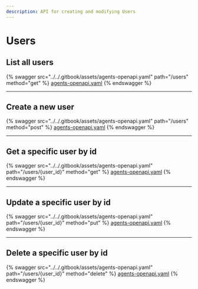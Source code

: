 ```yaml
---
description: API for creating and modifying Users
---
```


# Users

## List all users

{% swagger src="../../.gitbook/assets/agents-openapi.yaml" path="/users" method="get" %}
[agents-openapi.yaml](../../.gitbook/assets/agents-openapi.yaml)
{% endswagger %}

***

## Create a new user

{% swagger src="../../.gitbook/assets/agents-openapi.yaml" path="/users" method="post" %}
[agents-openapi.yaml](../../.gitbook/assets/agents-openapi.yaml)
{% endswagger %}

***

## Get a specific user by id

{% swagger src="../../.gitbook/assets/agents-openapi.yaml" path="/users/{user_id}" method="get" %}
[agents-openapi.yaml](../../.gitbook/assets/agents-openapi.yaml)
{% endswagger %}

***

## Update a specific user by id

{% swagger src="../../.gitbook/assets/agents-openapi.yaml" path="/users/{user_id}" method="put" %}
[agents-openapi.yaml](../../.gitbook/assets/agents-openapi.yaml)
{% endswagger %}

***

## Delete a specific user by id

{% swagger src="../../.gitbook/assets/agents-openapi.yaml" path="/users/{user_id}" method="delete" %}
[agents-openapi.yaml](../../.gitbook/assets/agents-openapi.yaml)
{% endswagger %}
